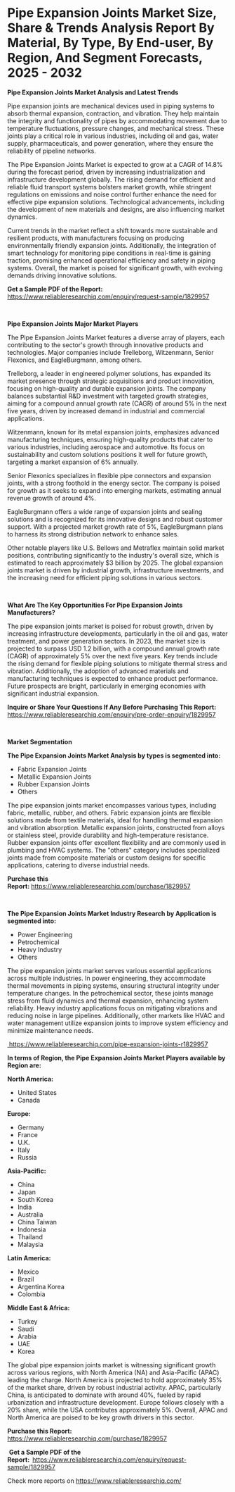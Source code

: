 <p><h1>Pipe Expansion Joints Market Size, Share & Trends Analysis Report By Material, By Type, By End-user, By Region, And Segment Forecasts, 2025 - 2032</h1></p><p><strong>Pipe Expansion Joints Market Analysis and Latest Trends</strong></p>
<p><p>Pipe expansion joints are mechanical devices used in piping systems to absorb thermal expansion, contraction, and vibration. They help maintain the integrity and functionality of pipes by accommodating movement due to temperature fluctuations, pressure changes, and mechanical stress. These joints play a critical role in various industries, including oil and gas, water supply, pharmaceuticals, and power generation, where they ensure the reliability of pipeline networks.</p><p>The Pipe Expansion Joints Market is expected to grow at a CAGR of 14.8% during the forecast period, driven by increasing industrialization and infrastructure development globally. The rising demand for efficient and reliable fluid transport systems bolsters market growth, while stringent regulations on emissions and noise control further enhance the need for effective pipe expansion solutions. Technological advancements, including the development of new materials and designs, are also influencing market dynamics.</p><p>Current trends in the market reflect a shift towards more sustainable and resilient products, with manufacturers focusing on producing environmentally friendly expansion joints. Additionally, the integration of smart technology for monitoring pipe conditions in real-time is gaining traction, promising enhanced operational efficiency and safety in piping systems. Overall, the market is poised for significant growth, with evolving demands driving innovative solutions.</p></p>
<p><strong>Get a Sample PDF of the Report:&nbsp;</strong> <a href="https://www.reliableresearchiq.com/enquiry/request-sample/1829957?utm_campaign=2212&utm_medium=2&utm_source=Github&utm_content=ia&utm_term=11042025&utm_id=pipe-expansion-joints">https://www.reliableresearchiq.com/enquiry/request-sample/1829957</a></p>
<p>&nbsp;</p>
<p><strong>Pipe Expansion Joints Major Market Players</strong></p>
<p><p>The Pipe Expansion Joints Market features a diverse array of players, each contributing to the sector's growth through innovative products and technologies. Major companies include Trelleborg, Witzenmann, Senior Flexonics, and EagleBurgmann, among others.</p><p>Trelleborg, a leader in engineered polymer solutions, has expanded its market presence through strategic acquisitions and product innovation, focusing on high-quality and durable expansion joints. The company balances substantial R&D investment with targeted growth strategies, aiming for a compound annual growth rate (CAGR) of around 5% in the next five years, driven by increased demand in industrial and commercial applications.</p><p>Witzenmann, known for its metal expansion joints, emphasizes advanced manufacturing techniques, ensuring high-quality products that cater to various industries, including aerospace and automotive. Its focus on sustainability and custom solutions positions it well for future growth, targeting a market expansion of 6% annually.</p><p>Senior Flexonics specializes in flexible pipe connectors and expansion joints, with a strong foothold in the energy sector. The company is poised for growth as it seeks to expand into emerging markets, estimating annual revenue growth of around 4%.</p><p>EagleBurgmann offers a wide range of expansion joints and sealing solutions and is recognized for its innovative designs and robust customer support. With a projected market growth rate of 5%, EagleBurgmann plans to harness its strong distribution network to enhance sales.</p><p>Other notable players like U.S. Bellows and Metraflex maintain solid market positions, contributing significantly to the industry's overall size, which is estimated to reach approximately $3 billion by 2025. The global expansion joints market is driven by industrial growth, infrastructure investments, and the increasing need for efficient piping solutions in various sectors.</p></p>
<p>&nbsp;</p>
<p><strong>What Are The Key Opportunities For Pipe Expansion Joints Manufacturers?</strong></p>
<p><p>The pipe expansion joints market is poised for robust growth, driven by increasing infrastructure developments, particularly in the oil and gas, water treatment, and power generation sectors. In 2023, the market size is projected to surpass USD 1.2 billion, with a compound annual growth rate (CAGR) of approximately 5% over the next five years. Key trends include the rising demand for flexible piping solutions to mitigate thermal stress and vibration. Additionally, the adoption of advanced materials and manufacturing techniques is expected to enhance product performance. Future prospects are bright, particularly in emerging economies with significant industrial expansion.</p></p>
<p><strong>Inquire or Share Your Questions If Any Before Purchasing This Report:</strong> <a href="https://www.reliableresearchiq.com/enquiry/pre-order-enquiry/1829957?utm_campaign=2212&utm_medium=2&utm_source=Github&utm_content=ia&utm_term=11042025&utm_id=pipe-expansion-joints">https://www.reliableresearchiq.com/enquiry/pre-order-enquiry/1829957</a></p>
<p>&nbsp;</p>
<p><strong>Market Segmentation</strong></p>
<p><strong>The Pipe Expansion Joints Market Analysis by types is segmented into:</strong></p>
<p><ul><li>Fabric Expansion Joints</li><li>Metallic Expansion Joints</li><li>Rubber Expansion Joints</li><li>Others</li></ul></p>
<p><p>The pipe expansion joints market encompasses various types, including fabric, metallic, rubber, and others. Fabric expansion joints are flexible solutions made from textile materials, ideal for handling thermal expansion and vibration absorption. Metallic expansion joints, constructed from alloys or stainless steel, provide durability and high-temperature resistance. Rubber expansion joints offer excellent flexibility and are commonly used in plumbing and HVAC systems. The "others" category includes specialized joints made from composite materials or custom designs for specific applications, catering to diverse industrial needs.</p></p>
<p><strong>Purchase this Report:&nbsp;</strong><a href="https://www.reliableresearchiq.com/purchase/1829957?utm_campaign=2212&utm_medium=2&utm_source=Github&utm_content=ia&utm_term=11042025&utm_id=pipe-expansion-joints">https://www.reliableresearchiq.com/purchase/1829957</a></p>
<p>&nbsp;</p>
<p><strong>The Pipe Expansion Joints Market Industry Research by Application is segmented into:</strong></p>
<p><ul><li>Power Engineering</li><li>Petrochemical</li><li>Heavy Industry</li><li>Others</li></ul></p>
<p><p>The pipe expansion joints market serves various essential applications across multiple industries. In power engineering, they accommodate thermal movements in piping systems, ensuring structural integrity under temperature changes. In the petrochemical sector, these joints manage stress from fluid dynamics and thermal expansion, enhancing system reliability. Heavy industry applications focus on mitigating vibrations and reducing noise in large pipelines. Additionally, other markets like HVAC and water management utilize expansion joints to improve system efficiency and minimize maintenance needs.</p></p>
<p><a href="https://www.reliableresearchiq.com/pipe-expansion-joints-r1829957?utm_campaign=2212&utm_medium=2&utm_source=Github&utm_content=ia&utm_term=11042025&utm_id=pipe-expansion-joints">&nbsp;https://www.reliableresearchiq.com/pipe-expansion-joints-r1829957</a></p>
<p><strong>In terms of Region, the Pipe Expansion Joints Market Players available by Region are:</strong></p>
<p>
    <p> <strong> North America: </strong>
        <ul>
            <li>United States</li>
            <li>Canada</li>
        </ul>
        </p> 
    <p> <strong> Europe: </strong>
        <ul>
            <li>Germany</li>
            <li>France</li>
            <li>U.K.</li>
            <li>Italy</li>
            <li>Russia</li>
        </ul>
        </p> 
    <p> <strong> Asia-Pacific: </strong>
        <ul>
            <li>China</li>
            <li>Japan</li>
            <li>South Korea</li>
            <li>India</li>
            <li>Australia</li>
            <li>China Taiwan</li>
            <li>Indonesia</li>
            <li>Thailand</li>
            <li>Malaysia</li>
        </ul>
        </p> 
    <p> <strong> Latin America: </strong>
        <ul>
            <li>Mexico</li>
            <li>Brazil</li>
            <li>Argentina Korea</li>
            <li>Colombia</li>
        </ul>
        </p> 
    <p> <strong> Middle East & Africa: </strong>
        <ul>
            <li>Turkey</li>
            <li>Saudi</li>
            <li>Arabia</li>
            <li>UAE</li>
            <li>Korea</li>
        </ul>
    </p>
    </p>
<p><p>The global pipe expansion joints market is witnessing significant growth across various regions, with North America (NA) and Asia-Pacific (APAC) leading the charge. North America is projected to hold approximately 35% of the market share, driven by robust industrial activity. APAC, particularly China, is anticipated to dominate with around 40%, fueled by rapid urbanization and infrastructure development. Europe follows closely with a 20% share, while the USA contributes approximately 5%. Overall, APAC and North America are poised to be key growth drivers in this sector.</p></p>
<p><strong>Purchase this Report: </strong><a href="https://www.reliableresearchiq.com/purchase/1829957?utm_campaign=2212&utm_medium=2&utm_source=Github&utm_content=ia&utm_term=11042025&utm_id=pipe-expansion-joints">https://www.reliableresearchiq.com/purchase/1829957</a></p>
<p>&nbsp;<strong>Get a Sample PDF of the Report:&nbsp;&nbsp;</strong><a href="https://www.reliableresearchiq.com/enquiry/request-sample/1829957?utm_campaign=2212&utm_medium=2&utm_source=Github&utm_content=ia&utm_term=11042025&utm_id=pipe-expansion-joints">https://www.reliableresearchiq.com/enquiry/request-sample/1829957</a></p>
<p><strong></strong></p>
<p>Check more reports on <a href="https://www.reliableresearchiq.com/?utm_campaign=2212&utm_medium=2&utm_source=Github&utm_content=ia&utm_term=11042025&utm_id=pipe-expansion-joints">https://www.reliableresearchiq.com/</a></p>
